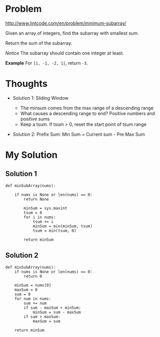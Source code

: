 # Problem

http://www.lintcode.com/en/problem/minimum-subarray/

Given an array of integers, find the subarray with smallest sum.

Return the sum of the subarray.

*Notice*
The subarray should contain one integer at least.

**Example**
For ```[1, -1, -2, 1]```, return ```-3```. 

# Thoughts

- Solution 1: Sliding Window
  - The minsum comes from the max range of a descending range
  - What causes a descending range to end? Positive numbers and positive sums
  - Keep a tsum. If tsum > 0, reset the start point of tsum range

- Solution 2: Prefix Sum: Min Sum = Current sum - Pre Max Sum

# My Solution

## Solution 1

```
def minSubArray(nums):

    if nums is None or len(nums) == 0:
        return None
        
        minSum = sys.maxint
        tsum = 0
        for i in nums:
            tsum += i
            minSum = min(minSum, tsum)
            tsum = min(tsum, 0)
        
        return minSum
```

## Solution 2

```
def minSubArray(nums):
    if nums is None or len(nums) == 0:
        return 0
    
    minSum = nums[0]
    maxSum = 0
    sum = 0
    for num in nums:
        sum += num
        if sum - maxSum < minSum:
            minSum = sum - maxSum
        if sum > maxSum:
            maxSum = sum
    
    return minSum
```
